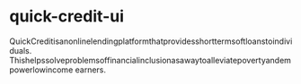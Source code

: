 # quick-credit-ui
QuickCreditisanonlinelendingplatformthatprovidesshorttermsoftloanstoindividuals. Thishelpssolveproblemsoffinancialinclusionasawaytoalleviatepovertyandempowerlowincome earners.
